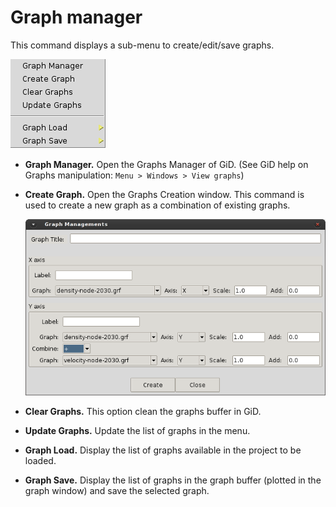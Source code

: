 # Graph manager

This command displays a sub-menu to create/edit/save graphs.

![](img/p4_post_graphs_submenu.png "Graph manager sub-menu")

<!-- *Figure. Example of Particle-Analytics Toolbox within GiD.* -->

* **Graph Manager.** Open the Graphs Manager of GiD. (See GiD help on Graphs manipulation: `Menu > Windows > View graphs`)

* **Create Graph.** Open the Graphs Creation window. This command is used to create a new graph as a combination of existing graphs.

  ![](img/p4_post_graphs_create.png "Graph manager sub-menu")

* **Clear Graphs.** This option clean the graphs buffer in GiD.

* **Update Graphs.** Update the list of graphs in the menu.

* **Graph Load.** Display the list of graphs available in the project to be loaded.

* **Graph Save.** Display the list of graphs in the graph buffer (plotted in the graph window) and save the selected graph.
